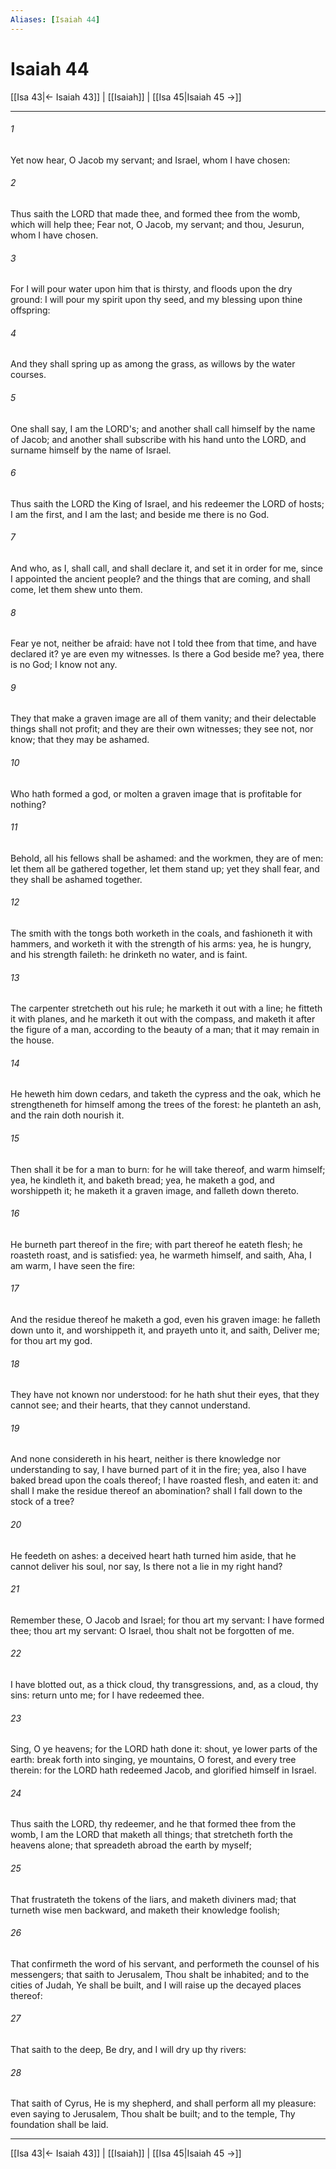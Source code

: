 ```yaml
---
Aliases: [Isaiah 44]
---
```

# Isaiah 44

[[Isa 43|← Isaiah 43]] | [[Isaiah]] | [[Isa 45|Isaiah 45 →]]
***



###### 1 
Yet now hear, O Jacob my servant; and Israel, whom I have chosen: 

###### 2 
Thus saith the LORD that made thee, and formed thee from the womb, which will help thee; Fear not, O Jacob, my servant; and thou, Jesurun, whom I have chosen. 

###### 3 
For I will pour water upon him that is thirsty, and floods upon the dry ground: I will pour my spirit upon thy seed, and my blessing upon thine offspring: 

###### 4 
And they shall spring up as among the grass, as willows by the water courses. 

###### 5 
One shall say, I am the LORD's; and another shall call himself by the name of Jacob; and another shall subscribe with his hand unto the LORD, and surname himself by the name of Israel. 

###### 6 
Thus saith the LORD the King of Israel, and his redeemer the LORD of hosts; I am the first, and I am the last; and beside me there is no God. 

###### 7 
And who, as I, shall call, and shall declare it, and set it in order for me, since I appointed the ancient people? and the things that are coming, and shall come, let them shew unto them. 

###### 8 
Fear ye not, neither be afraid: have not I told thee from that time, and have declared it? ye are even my witnesses. Is there a God beside me? yea, there is no God; I know not any. 

###### 9 
They that make a graven image are all of them vanity; and their delectable things shall not profit; and they are their own witnesses; they see not, nor know; that they may be ashamed. 

###### 10 
Who hath formed a god, or molten a graven image that is profitable for nothing? 

###### 11 
Behold, all his fellows shall be ashamed: and the workmen, they are of men: let them all be gathered together, let them stand up; yet they shall fear, and they shall be ashamed together. 

###### 12 
The smith with the tongs both worketh in the coals, and fashioneth it with hammers, and worketh it with the strength of his arms: yea, he is hungry, and his strength faileth: he drinketh no water, and is faint. 

###### 13 
The carpenter stretcheth out his rule; he marketh it out with a line; he fitteth it with planes, and he marketh it out with the compass, and maketh it after the figure of a man, according to the beauty of a man; that it may remain in the house. 

###### 14 
He heweth him down cedars, and taketh the cypress and the oak, which he strengtheneth for himself among the trees of the forest: he planteth an ash, and the rain doth nourish it. 

###### 15 
Then shall it be for a man to burn: for he will take thereof, and warm himself; yea, he kindleth it, and baketh bread; yea, he maketh a god, and worshippeth it; he maketh it a graven image, and falleth down thereto. 

###### 16 
He burneth part thereof in the fire; with part thereof he eateth flesh; he roasteth roast, and is satisfied: yea, he warmeth himself, and saith, Aha, I am warm, I have seen the fire: 

###### 17 
And the residue thereof he maketh a god, even his graven image: he falleth down unto it, and worshippeth it, and prayeth unto it, and saith, Deliver me; for thou art my god. 

###### 18 
They have not known nor understood: for he hath shut their eyes, that they cannot see; and their hearts, that they cannot understand. 

###### 19 
And none considereth in his heart, neither is there knowledge nor understanding to say, I have burned part of it in the fire; yea, also I have baked bread upon the coals thereof; I have roasted flesh, and eaten it: and shall I make the residue thereof an abomination? shall I fall down to the stock of a tree? 

###### 20 
He feedeth on ashes: a deceived heart hath turned him aside, that he cannot deliver his soul, nor say, Is there not a lie in my right hand? 

###### 21 
Remember these, O Jacob and Israel; for thou art my servant: I have formed thee; thou art my servant: O Israel, thou shalt not be forgotten of me. 

###### 22 
I have blotted out, as a thick cloud, thy transgressions, and, as a cloud, thy sins: return unto me; for I have redeemed thee. 

###### 23 
Sing, O ye heavens; for the LORD hath done it: shout, ye lower parts of the earth: break forth into singing, ye mountains, O forest, and every tree therein: for the LORD hath redeemed Jacob, and glorified himself in Israel. 

###### 24 
Thus saith the LORD, thy redeemer, and he that formed thee from the womb, I am the LORD that maketh all things; that stretcheth forth the heavens alone; that spreadeth abroad the earth by myself; 

###### 25 
That frustrateth the tokens of the liars, and maketh diviners mad; that turneth wise men backward, and maketh their knowledge foolish; 

###### 26 
That confirmeth the word of his servant, and performeth the counsel of his messengers; that saith to Jerusalem, Thou shalt be inhabited; and to the cities of Judah, Ye shall be built, and I will raise up the decayed places thereof: 

###### 27 
That saith to the deep, Be dry, and I will dry up thy rivers: 

###### 28 
That saith of Cyrus, He is my shepherd, and shall perform all my pleasure: even saying to Jerusalem, Thou shalt be built; and to the temple, Thy foundation shall be laid.

***
[[Isa 43|← Isaiah 43]] | [[Isaiah]] | [[Isa 45|Isaiah 45 →]]
